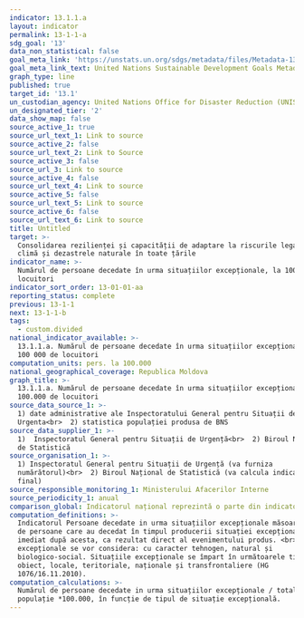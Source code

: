 ```yaml
---
indicator: 13.1.1.a
layout: indicator
permalink: 13-1-1-a
sdg_goal: '13'
data_non_statistical: false
goal_meta_link: 'https://unstats.un.org/sdgs/metadata/files/Metadata-13-01-01.pdf'
goal_meta_link_text: United Nations Sustainable Development Goals Metadata (PDF 224 KB)
graph_type: line
published: true
target_id: '13.1'
un_custodian_agency: United Nations Office for Disaster Reduction (UNISDR)
un_designated_tier: '2'
data_show_map: false
source_active_1: true
source_url_text_1: Link to source
source_active_2: false
source_url_text_2: Link to Source
source_active_3: false
source_url_3: Link to source
source_active_4: false
source_url_text_4: Link to source
source_active_5: false
source_url_text_5: Link to source
source_active_6: false
source_url_text_6: Link to source
title: Untitled
target: >-
  Consolidarea rezilienței și capacității de adaptare la riscurile legate de
  climă și dezastrele naturale în toate țările
indicator_name: >-
  Numărul de persoane decedate în urma situațiilor excepționale, la 100 000 de
  locuitori
indicator_sort_order: 13-01-01-aa
reporting_status: complete
previous: 13-1-1
next: 13-1-1-b
tags:
  - custom.divided
national_indicator_available: >-
  13.1.1.a. Numărul de persoane decedate în urma situațiilor excepționale, la
  100 000 de locuitori
computation_units: pers. la 100.000
national_geographical_coverage: Republica Moldova
graph_title: >-
  13.1.1.a. Numărul de persoane decedate în urma situațiilor excepționale, la
  100.000 de locuitori
source_data_source_1: >-
  1) date administrative ale Inspectoratului General pentru Situații de
  Urgenta<br>  2) statistica populației produsa de BNS
source_data_supplier_1: >-
  1)  Inspectoratul General pentru Situații de Urgență<br>  2) Biroul Național
  de Statistică
source_organisation_1: >-
  1) Inspectoratul General pentru Situații de Urgență (va furniza
  numărătorul)<br>  2) Biroul Național de Statistică (va calcula indicatorul
  final)
source_responsible_monitoring_1: Ministerului Afacerilor Interne
source_periodicity_1: anual
comparison_global: Indicatorul național reprezintă o parte din indicatorul global
computation_definitions: >-
  Indicatorul Persoane decedate in urma situațiilor excepționale măsoară numărul
  de persoane care au decedat în timpul producerii situației excepționale sau
  imediat după acesta, ca rezultat direct al evenimentului produs. <br>Situații
  excepționale se vor considera: cu caracter tehnogen, natural și
  biologico-social. Situațiile excepționale se împart în următoarele tipuri: de
  obiect, locale, teritoriale, naționale și transfrontaliere (HG
  1076/16.11.2010).
computation_calculations: >-
  Numărul de persoane decedate in urma situațiilor excepționale / total
  populație *100.000, în funcție de tipul de situație excepțională.
---
```

